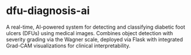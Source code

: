 # dfu-diagnosis-ai
A real-time, AI-powered system for detecting and classifying diabetic foot ulcers (DFUs) using medical images. Combines object detection with severity grading via the Wagner scale, deployed via Flask with integrated Grad-CAM visualizations for clinical interpretability.
